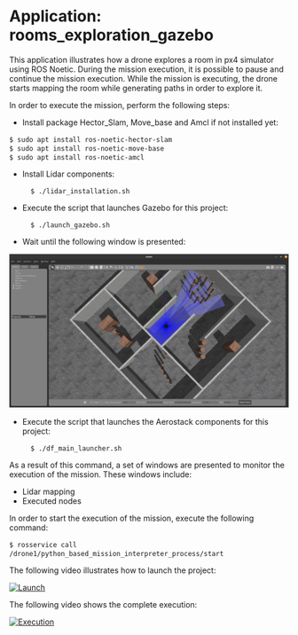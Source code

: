 # Application: rooms_exploration_gazebo

This application illustrates how a drone explores a room in px4 simulator using ROS Noetic. During the mission execution, it is possible to pause and continue the mission execution. While the mission is executing, the drone starts mapping the room while generating paths in order to explore it.

In order to execute the mission, perform the following steps:

- Install package Hector_Slam, Move_base and Amcl if not installed yet:
```
$ sudo apt install ros-noetic-hector-slam
$ sudo apt install ros-noetic-move-base
$ sudo apt install ros-noetic-amcl 
```

- Install Lidar components:

        $ ./lidar_installation.sh

- Execute the script that launches Gazebo for this project:

        $ ./launch_gazebo.sh


- Wait until the following window is presented:

<img src="https://github.com/aerostack/rooms_exploration_gazebo/blob/v5-libeccio/doc/gazeborooms.png" width=600>

- Execute the script that launches the Aerostack components for this project:

        $ ./df_main_launcher.sh

As a result of this command, a set of windows are presented to monitor the execution of the mission. These windows include:
- Lidar mapping
- Executed nodes

In order to start the execution of the mission, execute the following command:

	$ rosservice call /drone1/python_based_mission_interpreter_process/start

The following video illustrates how to launch the project:

[ ![Launch](https://i.ibb.co/0Y6y5Rb/Captura-de-pantalla-de-2021-10-12-23-31-24.png)](https://youtu.be/2SUIx0qxNNY)

The following video shows the complete execution:

[ ![Execution](https://i.ibb.co/Qcb0Zby/Captura-de-pantalla-de-2021-10-12-23-31-51.png)](https://youtu.be/qGbNzYkE19U)


